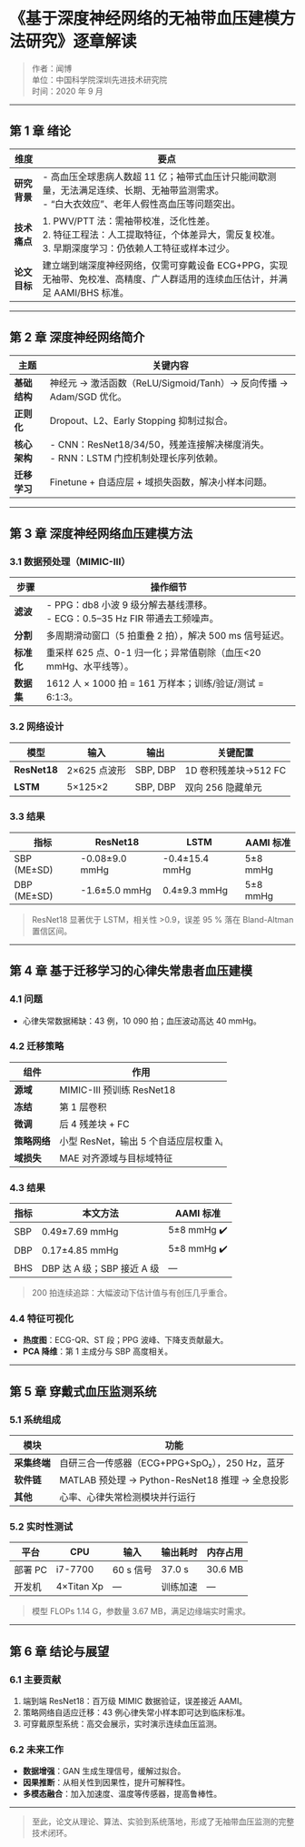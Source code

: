 # 《基于深度神经网络的无袖带血压建模方法研究》逐章解读

> 作者：闻博  
> 单位：中国科学院深圳先进技术研究院  
> 时间：2020 年 9 月

---

## 第 1 章 绪论
| 维度         | 要点                                                         |
| ------------ | ------------------------------------------------------------ |
| **研究背景** | - 高血压全球患病人数超 11 亿；袖带式血压计只能间歇测量，无法满足连续、长期、无袖带监测需求。<br>- “白大衣效应”、老年人假性高血压等问题突出。 |
| **技术痛点** | 1. PWV/PTT 法：需袖带校准，泛化性差。<br>2. 特征工程法：人工提取特征，个体差异大，需反复校准。<br>3. 早期深度学习：仍依赖人工特征或样本过少。 |
| **论文目标** | 建立端到端深度神经网络，仅需可穿戴设备 ECG+PPG，实现无袖带、免校准、高精度、广人群适用的连续血压估计，并满足 AAMI/BHS 标准。 |

---

## 第 2 章 深度神经网络简介
| 主题         | 关键内容                                                     |
| ------------ | ------------------------------------------------------------ |
| **基础结构** | 神经元 → 激活函数（ReLU/Sigmoid/Tanh）→ 反向传播 → Adam/SGD 优化。 |
| **正则化**   | Dropout、L2、Early Stopping 抑制过拟合。                     |
| **核心架构** | - CNN：ResNet18/34/50，残差连接解决梯度消失。<br>- RNN：LSTM 门控机制处理长序列依赖。 |
| **迁移学习** | Finetune + 自适应层 + 域损失函数，解决小样本问题。           |

---

## 第 3 章 深度神经网络血压建模方法
### 3.1 数据预处理（MIMIC-III）
| 步骤       | 操作细节                                                     |
| ---------- | ------------------------------------------------------------ |
| **滤波**   | - PPG：db8 小波 9 级分解去基线漂移。<br>- ECG：0.5–35 Hz FIR 带通去工频噪声。 |
| **分割**   | 多周期滑动窗口（5 拍重叠 2 拍），解决 500 ms 信号延迟。      |
| **标准化** | 重采样 625 点、0-1 归一化；异常值剔除（血压<20 mmHg、水平线等）。 |
| **数据集** | 1612 人 × 1000 拍 = 161 万样本；训练/验证/测试 = 6:1:3。     |

### 3.2 网络设计
| 模型         | 输入         | 输出     | 关键配置             |
| ------------ | ------------ | -------- | -------------------- |
| **ResNet18** | 2×625 点波形 | SBP, DBP | 1D 卷积残差块→512 FC |
| **LSTM**     | 5×125×2      | SBP, DBP | 双向 256 隐藏单元    |

### 3.3 结果
| 指标        | ResNet18       | LSTM           | AAMI 标准 |
| ----------- | -------------- | -------------- | --------- |
| SBP (ME±SD) | -0.08±9.0 mmHg | -0.4±15.4 mmHg | 5±8 mmHg  |
| DBP (ME±SD) | -1.6±5.0 mmHg  | 0.4±9.3 mmHg   | 5±8 mmHg  |
> ResNet18 显著优于 LSTM，相关性 >0.9，误差 95 % 落在 Bland-Altman 置信区间。

---

## 第 4 章 基于迁移学习的心律失常患者血压建模
### 4.1 问题
- 心律失常数据稀缺：43 例，10 090 拍；血压波动高达 40 mmHg。

### 4.2 迁移策略
| 组件         | 作用                                  |
| ------------ | ------------------------------------- |
| **源域**     | MIMIC-III 预训练 ResNet18             |
| **冻结**     | 第 1 层卷积                           |
| **微调**     | 后 4 残差块 + FC                      |
| **策略网络** | 小型 ResNet，输出 5 个自适应层权重 λᵢ |
| **域损失**   | MAE 对齐源域与目标域特征              |

### 4.3 结果
| 指标 | 本文方法                   | AAMI 标准  |
| ---- | -------------------------- | ---------- |
| SBP  | 0.49±7.69 mmHg             | 5±8 mmHg ✔️ |
| DBP  | 0.17±4.85 mmHg             | 5±8 mmHg ✔️ |
| BHS  | DBP 达 A 级；SBP 接近 A 级 | —          |

> 200 拍连续追踪：大幅波动下估计值与有创压几乎重合。

### 4.4 特征可视化
- **热度图**：ECG-QR、ST 段；PPG 波峰、下降支贡献最大。  
- **PCA 降维**：第 1 主成分与 SBP 高度相关。

---

## 第 5 章 穿戴式血压监测系统
### 5.1 系统组成
| 模块         | 功能                                            |
| ------------ | ----------------------------------------------- |
| **采集终端** | 自研三合一传感器（ECG+PPG+SpO₂），250 Hz，蓝牙  |
| **软件链**   | MATLAB 预处理 → Python-ResNet18 推理 → 全息投影 |
| **其他**     | 心率、心律失常检测模块并行运行                  |

### 5.2 实时性测试
| 平台    | CPU        | 输入      | 输出耗时 | 内存占用 |
| ------- | ---------- | --------- | -------- | -------- |
| 部署 PC | i7-7700    | 60 s 信号 | 37.0 s   | 30.6 MB  |
| 开发机  | 4×Titan Xp | —         | 训练加速 | —        |

> 模型 FLOPs 1.14 G，参数量 3.67 MB，满足边缘端实时需求。

---

## 第 6 章 结论与展望
### 6.1 主要贡献
1. 端到端 ResNet18：百万级 MIMIC 数据验证，误差接近 AAMI。  
2. 策略网络自适应迁移：43 例心律失常小样本即可达到临床标准。  
3. 可穿戴原型系统：高交会展示，实时演示连续血压监测。

### 6.2 未来工作
- **数据增强**：GAN 生成生理信号，缓解过拟合。  
- **因果推断**：从相关性到因果性，提升可解释性。  
- **多模态融合**：加入加速度、温度等传感器，提高鲁棒性。

---

> 至此，论文从理论、算法、实验到系统落地，形成了无袖带血压监测的完整技术闭环。